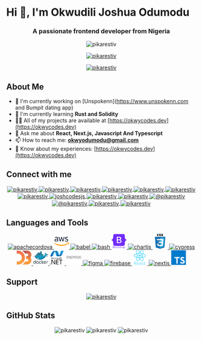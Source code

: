 # Hi 👋, I'm Okwudili Joshua Odumodu

<div align="center">
  <h3>A passionate frontend developer from Nigeria</h3>
  
  <p>
    <img src="https://komarev.com/ghpvc/?username=pikarestiv&label=Profile%20views&color=0e75b6&style=flat" alt="pikarestiv" />
  </p>
  
  <p>
    <a href="https://github.com/ryo-ma/github-profile-trophy">
      <img src="https://github-profile-trophy.vercel.app/?username=pikarestiv" alt="pikarestiv" />
    </a>
  </p>
  
  <p>
    <a href="https://twitter.com/pikarestiv" target="blank">
      <img src="https://img.shields.io/twitter/follow/pikarestiv?logo=twitter&style=for-the-badge" alt="pikarestiv" />
    </a>
  </p>
</div>

## About Me

- 🔭 I'm currently working on [Unspokenn](https://www.unspokenn.com and Bumpit dating app)
- 🌱 I'm currently learning **Rust and Solidity**
- 👨‍💻 All of my projects are available at [https://okwycodes.dev](https://okwycodes.dev)
- 💬 Ask me about **React, Next.js, Javascript And Typescript**
- 📫 How to reach me: **okwyodumodu@gmail.com**
- 📄 Know about my experiences: [https://okwycodes.dev](https://okwycodes.dev)

## Connect with me

<p align="center">
  <a href="https://codepen.io/pikarestiv" target="blank">
    <img align="center" src="https://raw.githubusercontent.com/rahuldkjain/github-profile-readme-generator/master/src/images/icons/Social/codepen.svg" alt="pikarestiv" height="30" width="40" />
  </a>
  <a href="https://dev.to/pikarestiv" target="blank">
    <img align="center" src="https://raw.githubusercontent.com/rahuldkjain/github-profile-readme-generator/master/src/images/icons/Social/devto.svg" alt="pikarestiv" height="30" width="40" />
  </a>
  <a href="https://twitter.com/pikarestiv" target="blank">
    <img align="center" src="https://raw.githubusercontent.com/rahuldkjain/github-profile-readme-generator/master/src/images/icons/Social/twitter.svg" alt="pikarestiv" height="30" width="40" />
  </a>
  <a href="https://linkedin.com/in/pikarestiv" target="blank">
    <img align="center" src="https://raw.githubusercontent.com/rahuldkjain/github-profile-readme-generator/master/src/images/icons/Social/linked-in-alt.svg" alt="pikarestiv" height="30" width="40" />
  </a>
  <a href="https://stackoverflow.com/users/pikarestiv" target="blank">
    <img align="center" src="https://raw.githubusercontent.com/rahuldkjain/github-profile-readme-generator/master/src/images/icons/Social/stack-overflow.svg" alt="pikarestiv" height="30" width="40" />
  </a>
  <a href="https://codesandbox.com/pikarestiv" target="blank">
    <img align="center" src="https://raw.githubusercontent.com/rahuldkjain/github-profile-readme-generator/master/src/images/icons/Social/codesandbox.svg" alt="pikarestiv" height="30" width="40" />
  </a>
  <a href="https://fb.com/pikarestiv" target="blank">
    <img align="center" src="https://raw.githubusercontent.com/rahuldkjain/github-profile-readme-generator/master/src/images/icons/Social/facebook.svg" alt="pikarestiv" height="30" width="40" />
  </a>
  <a href="https://instagram.com/joshcodesjs" target="blank">
    <img align="center" src="https://raw.githubusercontent.com/rahuldkjain/github-profile-readme-generator/master/src/images/icons/Social/instagram.svg" alt="joshcodesjs" height="30" width="40" />
  </a>
  <a href="https://dribbble.com/pikarestiv" target="blank">
    <img align="center" src="https://raw.githubusercontent.com/rahuldkjain/github-profile-readme-generator/master/src/images/icons/Social/dribbble.svg" alt="pikarestiv" height="30" width="40" />
  </a>
  <a href="https://www.behance.net/pikarestiv" target="blank">
    <img align="center" src="https://raw.githubusercontent.com/rahuldkjain/github-profile-readme-generator/master/src/images/icons/Social/behance.svg" alt="pikarestiv" height="30" width="40" />
  </a>
  <a href="https://hashnode.com/@pikarestiv" target="blank">
    <img align="center" src="https://raw.githubusercontent.com/rahuldkjain/github-profile-readme-generator/master/src/images/icons/Social/hashnode.svg" alt="@pikarestiv" height="30" width="40" />
  </a>
  <a href="https://medium.com/@pikarestiv" target="blank">
    <img align="center" src="https://raw.githubusercontent.com/rahuldkjain/github-profile-readme-generator/master/src/images/icons/Social/medium.svg" alt="@pikarestiv" height="30" width="40" />
  </a>
  <a href="https://www.hackerrank.com/pikarestiv" target="blank">
    <img align="center" src="https://raw.githubusercontent.com/rahuldkjain/github-profile-readme-generator/master/src/images/icons/Social/hackerrank.svg" alt="pikarestiv" height="30" width="40" />
  </a>
  <a href="https://www.leetcode.com/pikarestiv" target="blank">
    <img align="center" src="https://raw.githubusercontent.com/rahuldkjain/github-profile-readme-generator/master/src/images/icons/Social/leet-code.svg" alt="pikarestiv" height="30" width="40" />
  </a>
</p>

## Languages and Tools

<p align="center">
  <a href="https://cordova.apache.org/" target="_blank" rel="noreferrer">
    <img src="https://www.vectorlogo.zone/logos/apache_cordova/apache_cordova-icon.svg" alt="apachecordova" width="40" height="40"/>
  </a>
  <a href="https://aws.amazon.com" target="_blank" rel="noreferrer">
    <img src="https://raw.githubusercontent.com/devicons/devicon/master/icons/amazonwebservices/amazonwebservices-original-wordmark.svg" alt="aws" width="40" height="40"/>
  </a>
  <a href="https://babeljs.io/" target="_blank" rel="noreferrer">
    <img src="https://www.vectorlogo.zone/logos/babeljs/babeljs-icon.svg" alt="babel" width="40" height="40"/>
  </a>
  <a href="https://www.gnu.org/software/bash/" target="_blank" rel="noreferrer">
    <img src="https://www.vectorlogo.zone/logos/gnu_bash/gnu_bash-icon.svg" alt="bash" width="40" height="40"/>
  </a>
  <a href="https://getbootstrap.com" target="_blank" rel="noreferrer">
    <img src="https://raw.githubusercontent.com/devicons/devicon/master/icons/bootstrap/bootstrap-plain-wordmark.svg" alt="bootstrap" width="40" height="40"/>
  </a>
  <a href="https://www.chartjs.org" target="_blank" rel="noreferrer">
    <img src="https://www.chartjs.org/media/logo-title.svg" alt="chartjs" width="40" height="40"/>
  </a>
  <a href="https://www.w3schools.com/css/" target="_blank" rel="noreferrer">
    <img src="https://raw.githubusercontent.com/devicons/devicon/master/icons/css3/css3-original-wordmark.svg" alt="css3" width="40" height="40"/>
  </a>
  <a href="https://www.cypress.io" target="_blank" rel="noreferrer">
    <img src="https://raw.githubusercontent.com/simple-icons/simple-icons/6e46ec1fc23b60c8fd0d2f2ff46db82e16dbd75f/icons/cypress.svg" alt="cypress" width="40" height="40"/>
  </a>
  <a href="https://d3js.org/" target="_blank" rel="noreferrer">
    <img src="https://raw.githubusercontent.com/devicons/devicon/master/icons/d3js/d3js-original.svg" alt="d3js" width="40" height="40"/>
  </a>
  <a href="https://www.docker.com/" target="_blank" rel="noreferrer">
    <img src="https://raw.githubusercontent.com/devicons/devicon/master/icons/docker/docker-original-wordmark.svg" alt="docker" width="40" height="40"/>
  </a>
  <a href="https://dotnet.microsoft.com/" target="_blank" rel="noreferrer">
    <img src="https://raw.githubusercontent.com/devicons/devicon/master/icons/dot-net/dot-net-original-wordmark.svg" alt="dotnet" width="40" height="40"/>
  </a>
  <a href="https://expressjs.com" target="_blank" rel="noreferrer">
    <img src="https://raw.githubusercontent.com/devicons/devicon/master/icons/express/express-original-wordmark.svg" alt="express" width="40" height="40"/>
  </a>
  <a href="https://www.figma.com/" target="_blank" rel="noreferrer">
    <img src="https://www.vectorlogo.zone/logos/figma/figma-icon.svg" alt="figma" width="40" height="40"/>
  </a>
  <a href="https://firebase.google.com/" target="_blank" rel="noreferrer">
    <img src="https://www.vectorlogo.zone/logos/firebase/firebase-icon.svg" alt="firebase" width="40" height="40"/>
  </a>
  <!-- Additional tools continued -->
  <a href="https://reactjs.org/" target="_blank" rel="noreferrer">
    <img src="https://raw.githubusercontent.com/devicons/devicon/master/icons/react/react-original-wordmark.svg" alt="react" width="40" height="40"/>
  </a>
  <a href="https://nextjs.org/" target="_blank" rel="noreferrer">
    <img src="https://cdn.worldvectorlogo.com/logos/nextjs-2.svg" alt="nextjs" width="40" height="40"/>
  </a>
  <a href="https://www.typescriptlang.org/" target="_blank" rel="noreferrer">
    <img src="https://raw.githubusercontent.com/devicons/devicon/master/icons/typescript/typescript-original.svg" alt="typescript" width="40" height="40"/>
  </a>
</p>

## Support

<div align="center">
  <a href="https://www.buymeacoffee.com/pikarestiv">
    <img src="https://cdn.buymeacoffee.com/buttons/v2/default-yellow.png" height="50" width="210" alt="pikarestiv" />
  </a>
</div>

## GitHub Stats

<div align="center">
  <img src="https://github-readme-stats.vercel.app/api/top-langs?username=pikarestiv&show_icons=true&locale=en&layout=compact" alt="pikarestiv" />
  
  <img src="https://github-readme-stats.vercel.app/api?username=pikarestiv&show_icons=true&locale=en" alt="pikarestiv" />
  
  <img src="https://github-readme-streak-stats.herokuapp.com/?user=pikarestiv" alt="pikarestiv" />
</div>
